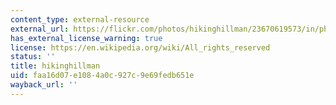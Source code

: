 ```yaml
---
content_type: external-resource
external_url: https://flickr.com/photos/hikinghillman/23670619573/in/photolist-C4G7wz-rzvu2o-4yb69n-2hHEFio-f2QTsE-fGcm7J-e7nFHN-e7nBPS-4GAtxZ-GeKyQS-f2AH5P-wCsAQD-f2ADDv-efPbRF-78suDD-78wo1W-eaXqcz-eszkdS-9oPwwK-e7gYxX-SZt8dS-4xYcW9-8RK45d-9DabZz-7HJ8zp-Msu1-BxWsTL-BrygYD-Bry6ni-BxVLvG-B3xSyf-kG8PUz-458Bnc-7EBTTo-kG8P5D-8Tw48e-fQn9Ps-7HCvzh-SZt8k5-YMRRkZ-ShV1hL-kG8eaX-qGWfX8-m7jYQf-B3CEkg-7tFbKi-27hw3kU-2exPe9t-2gnrAHE-2a3ov4a
has_external_license_warning: true
license: https://en.wikipedia.org/wiki/All_rights_reserved
status: ''
title: hikinghillman
uid: faa16d07-e108-4a0c-927c-9e69fedb651e
wayback_url: ''
---
```

